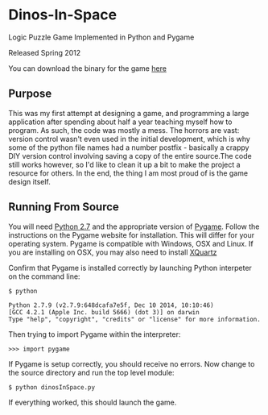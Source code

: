 # Dinos-In-Space

Logic Puzzle Game Implemented in Python and Pygame

Released Spring 2012

You can download the binary for the game [here](http://sabajt.itch.io/dinos-in-space)

## Purpose

This was my first attempt at designing a game, and programming a large application after spending about half a year teaching myself how to program. As such, the code was mostly a mess. The horrors are vast: version control wasn't even used in the initial development, which is why some of the python file names had a number postfix - basically a crappy DIY version control involving saving a copy of the entire source.The code still works however, so I'd like to clean it up a bit to make the project a resource for others. In the end, the thing I am most proud of is the game design itself.

## Running From Source

You will need [Python 2.7](http://pygame.org/download.shtml) and the appropriate version of [Pygame](http://pygame.org/download.shtml). Follow the instructions on the Pygame website for installation. This will differ for your operating system.  Pygame is compatible with Windows, OSX and Linux.  If you are installing on OSX, you may also need to install [XQuartz](http://xquartz.macosforge.org/landing/)

Confirm that Pygame is installed correctly by launching Python interpeter on the command line:

```
$ python

Python 2.7.9 (v2.7.9:648dcafa7e5f, Dec 10 2014, 10:10:46) 
[GCC 4.2.1 (Apple Inc. build 5666) (dot 3)] on darwin
Type "help", "copyright", "credits" or "license" for more information.
```

Then trying to import Pygame within the interpreter:

```
>>> import pygame
```

If Pygame is setup correctly, you should receive no errors. Now change to the source directory and run the top level module:

```
$ python dinosInSpace.py
```

If everything worked, this should launch the game.  
